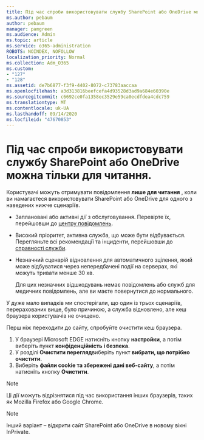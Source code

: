 ```yaml
---
title: Під час спроби використовувати службу SharePoint або OneDrive можна тільки для читання.
ms.author: pebaum
author: pebaum
manager: pamgreen
ms.audience: Admin
ms.topic: article
ms.service: o365-administration
ROBOTS: NOINDEX, NOFOLLOW
localization_priority: Normal
ms.collection: Adm_O365
ms.custom:
- "127"
- "128"
ms.assetid: de7b6877-f3f9-4402-8072-c73783aaccaa
ms.openlocfilehash: a3d313816beefcefa4d93528d3ad9a684e60390e
ms.sourcegitcommit: c6692ce0fa1358ec3529e59ca0ecdfdea4cdc759
ms.translationtype: MT
ms.contentlocale: uk-UA
ms.lasthandoff: 09/14/2020
ms.locfileid: "47670853"
---
```

# <a name="read-only-for-maintenance-message-when-attempting-to-use-sharepoint-or-onedrive"></a>Під час спроби використовувати службу SharePoint або OneDrive можна тільки для читання.

Користувачі можуть отримувати повідомлення **лише для читання** , коли ви намагаєтеся використовувати SharePoint або OneDrive для одного з наведених нижче сценаріїв. 

-   Заплановані або активні дії з обслуговування.  Перевірте їх, перейшовши до [центру повідомлень](https://portal.office.com/adminportal/home#/messagecenter).
-   Високий пріоритет, активна служба, що може бути відбувається. Перегляньте всі рекомендації та інциденти, перейшовши до [справності служби](https://portal.office.com/adminportal/home#/servicehealth).
-   Незначний сценарій відновлення для автоматичного зцілення, який може відбуватися через непередбачені події на серверах, які можуть тривати менше 30 хв. 
    
    Для цих незначних відшкодувань немає повідомлень або служб для медичних повідомлень, але ви маєте повернутися до нормального.

У дуже мало випадків ми спостерігали, що один із трьох сценаріїв, перерахованих вище, було причиною, а служба відновлено, але кеш браузера користувачів не очищено.

Перш ніж переходити до сайту, спробуйте очистити кеш браузера.

1. У браузері Microsoft EDGE натисніть кнопку **настройки**, а потім виберіть пункт **конфіденційність і безпека**.
2. У розділі **Очистити перегляд**виберіть пункт **вибрати, що потрібно очистити**.
3. Виберіть **файли cookie та збережені дані веб-сайту**, а потім натисніть кнопку **Очистити**.

>[!Note] 
> Ці дії можуть відрізнятися під час використання інших браузерів, таких як Mozilla Firefox або Google Chrome.

>[!Note] 
> Інший варіант – відкрити сайт SharePoint або OneDrive в новому вікні InPrivate.